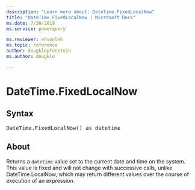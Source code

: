 ```yaml
---
description: "Learn more about: DateTime.FixedLocalNow"
title: "DateTime.FixedLocalNow | Microsoft Docs"
ms.date: 7/30/2019
ms.service: powerquery

ms.reviewer: ehvonleh
ms.topic: reference
author: dougklopfenstein
ms.author: dougklo

---
```

# DateTime.FixedLocalNow

## Syntax

<pre>
DateTime.FixedLocalNow() as datetime
</pre>
  
## About  
Returns a `datetime` value set to the current date and time on the system. This value is fixed and will not change with successive calls, unlike DateTime.LocalNow, which may return different values over the course of execution of an expression.

